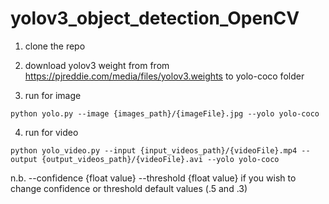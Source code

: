 # yolov3_object_detection_OpenCV

1. clone the repo
2. download yolov3 weight from from https://pjreddie.com/media/files/yolov3.weights to yolo-coco folder 

3. run for image
``` 
python yolo.py --image {images_path}/{imageFile}.jpg --yolo yolo-coco
```

4. run for video
```
python yolo_video.py --input {input_videos_path}/{videoFile}.mp4 --output {output_videos_path}/{videoFile}.avi --yolo yolo-coco
```

n.b. --confidence {float value} --threshold {float value} if you wish to change confidence or threshold default values (.5 and .3)
